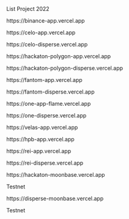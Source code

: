 List Project 2022

<p>https://binance-app.vercel.app</p>
<p>https://celo-app.vercel.app</p>
<p><p>https://celo-disperse.vercel.app</p>
<p>https://hackaton-polygon-app.vercel.app</p>
<p>https://hackaton-polygon-disperse.vercel.app</p>
<p>https://fantom-app.vercel.app</p>
<p>https://fantom-disperse.vercel.app</p>
<p><p>https://one-app-flame.vercel.app</p>
<p><p>https://one-disperse.vercel.app</p>
<p>https://velas-app.vercel.app</p>
<p>https://hpb-app.vercel.app</p>
<p>https://rei-app.vercel.app</p>
<p>https://rei-disperse.vercel.app</p>
<p>https://hackaton-moonbase.vercel.app</p> Testnet
<p>https://disperse-moonbase.vercel.app</p> Testnet

